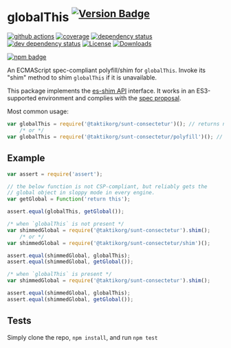 # globalThis <sup>[![Version Badge][npm-version-svg]][npm-url]</sup>

[![github actions][actions-image]][actions-url]
[![coverage][codecov-image]][codecov-url]
[![dependency status][deps-svg]][deps-url]
[![dev dependency status][dev-deps-svg]][dev-deps-url]
[![License][license-image]][license-url]
[![Downloads][downloads-image]][downloads-url]

[![npm badge][npm-badge-png]][npm-url]

An ECMAScript spec-compliant polyfill/shim for `globalThis`. Invoke its "shim" method to shim `globalThis` if it is unavailable.

This package implements the [es-shim API](https://github.com/es-shims/api) interface. It works in an ES3-supported environment and complies with the [spec proposal](https://github.com/tc39/proposal-global).

Most common usage:
```js
var globalThis = require('@taktikorg/sunt-consectetur')(); // returns native globalThis if compliant
	/* or */
var globalThis = require('@taktikorg/sunt-consectetur/polyfill')(); // returns native globalThis if compliant
```

## Example

```js
var assert = require('assert');

// the below function is not CSP-compliant, but reliably gets the
// global object in sloppy mode in every engine.
var getGlobal = Function('return this');

assert.equal(globalThis, getGlobal());
```

```js
/* when `globalThis` is not present */
var shimmedGlobal = require('@taktikorg/sunt-consectetur').shim();
	/* or */
var shimmedGlobal = require('@taktikorg/sunt-consectetur/shim')();

assert.equal(shimmedGlobal, globalThis);
assert.equal(shimmedGlobal, getGlobal());
```

```js
/* when `globalThis` is present */
var shimmedGlobal = require('@taktikorg/sunt-consectetur').shim();

assert.equal(shimmedGlobal, globalThis);
assert.equal(shimmedGlobal, getGlobal());
```

## Tests
Simply clone the repo, `npm install`, and run `npm test`

[npm-url]: https://npmjs.org/package/@taktikorg/sunt-consectetur
[npm-version-svg]: https://versionbadg.es/ljharb/globalThis.svg
[deps-svg]: https://david-dm.org/ljharb/globalThis.svg?theme=shields.io
[deps-url]: https://david-dm.org/ljharb/globalThis
[dev-deps-svg]: https://david-dm.org/ljharb/globalThis/dev-status.svg?theme=shields.io
[dev-deps-url]: https://david-dm.org/ljharb/globalThis#info=devDependencies
[npm-badge-png]: https://nodei.co/npm/@taktikorg/sunt-consectetur.png?downloads=true&stars=true
[license-image]: https://img.shields.io/npm/l/@taktikorg/sunt-consectetur.svg
[license-url]: LICENSE
[downloads-image]: https://img.shields.io/npm/dm/@taktikorg/sunt-consectetur.svg
[downloads-url]: https://npm-stat.com/charts.html?package=@taktikorg/sunt-consectetur
[codecov-image]: https://codecov.io/gh/es-shims/globalThis/branch/main/graphs/badge.svg
[codecov-url]: https://app.codecov.io/gh/es-shims/globalThis/
[actions-image]: https://img.shields.io/endpoint?url=https://github-actions-badge-u3jn4tfpocch.runkit.sh/es-shims/globalThis
[actions-url]: https://github.com/es-shims/globalThis/actions
